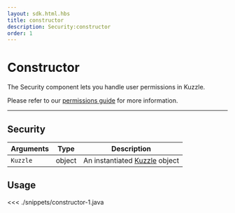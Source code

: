 ```yaml
---
layout: sdk.html.hbs
title: constructor
description: Security:constructor
order: 1
---
```


# Constructor

The Security component lets you handle user permissions in Kuzzle.

Please refer to our [permissions guide](/guide/1/essentials/security/#user-permissions) for more information.

---

## Security

| Arguments | Type   | Description                                                      |
| --------- | ------ | ---------------------------------------------------------------- |
| `Kuzzle`  | object | An instantiated [Kuzzle](/sdk-reference/android/3/kuzzle) object |

## Usage

<<< ./snippets/constructor-1.java
